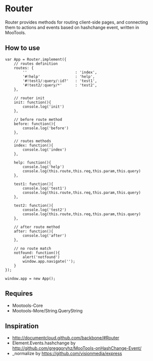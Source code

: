 Router
===========

Router provides methods for routing client-side pages, and connecting them to actions and events based on hashchange event, written in MooTools.

How to use
----------

	var App = Router.implement({
		// routes definition
		routes: {
			''						: 'index',
			'#!help'				: 'help',
			'#!test1/:query/:id?'	: 'test1',
			'#!test2/:query/*'		: 'test2',
		},
		
		// router init
		init: function(){  
			console.log('init')
		},
		
		// before route method
		before: function(){ 
			console.log('before')
		},
		
		// routes methods
		index: function(){
			console.log('index')
		},
		
		help: function(){
			console.log('help')
			console.log(this.route,this.req,this.param,this.query)
		},
		
		test1: function(){
			console.log('test1')
			console.log(this.route,this.req,this.param,this.query)
		},
		
		test2: function(){
			console.log('test2')
			console.log(this.route,this.req,this.param,this.query)
		},
		
		// after route method
		after: function(){
			console.log('after')
		},
		
		// no route match
		notfound: function(){
			alert('notfound')
			window.app.navigate('');
		}
	});
	
	window.app = new App();

Requires
-----------------
 * Mootools-Core
 * Mootools-More/String.QueryString

Inspiration
-----------------
 * http://documentcloud.github.com/backbone/#Router
 * Element.Events.hashchange by http://github.com/greggoryhz/MooTools-onHashChange-Event/
 * _normalize by https://github.com/visionmedia/express
